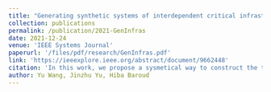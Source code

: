 ```yaml
---
title: "Generating synthetic systems of interdependent critical infrastructure networks"
collection: publications
permalink: /publication/2021-GenInfras
date: 2021-12-24
venue: 'IEEE Systems Journal'
paperurl: '/files/pdf/research/GenInfras.pdf'
link: 'https://ieeexplore.ieee.org/abstract/document/9662448'
citation: 'In this work, we propose a sysmetical way to construct the topology and flow of interdependent infrastructure networks.'
author: Yu Wang, Jinzhu Yu, Hiba Baroud
---
```

